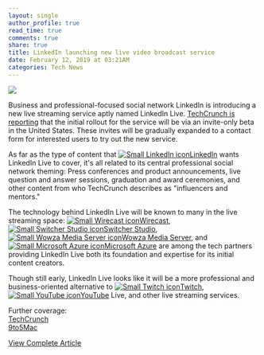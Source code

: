 ```yaml
---
layout: single
author_profile: true
read_time: true
comments: true
share: true
title: LinkedIn launching new live video broadcast service 
date: February 12, 2019 at 03:21AM
categories: Tech News
---
```

<img class="align-center" src="%20http://d2.alternativeto.net/dist/icons/linkedin_96261.png?width=36&amp;height=36&amp;mode=crop&amp;upscale=false">
<p><p>Business and professional-focused social network LinkedIn is introducing a new live streaming service aptly named LinkedIn Live. <a href="https://techcrunch.com/2019/02/11/linkedin-debuts-linkedin-live-a-new-live-video-broadcast-service/" rel="nofollow">TechCrunch is reporting</a> that the initial rollout for the service will be via an invite-only beta in the United States. These invites will be gradually expanded to a contact form for interested users to try out the new service.</p>
<p>As far as the type of content that <a href='//alternativeto.net/software/linkedin/'><img alt='Small LinkedIn icon' class='mini-app-icon' src='//d2.alternativeto.net/dist/icons/linkedin_96261.png?width=36&height=36&mode=crop&upscale=false' />LinkedIn</a> wants LinkedIn Live to cover, it's all related to its central professional social network theming: Press conferences and product announcements, live question and answer sessions, graduation and award ceremonies, and other content from who TechCrunch describes as &quot;influencers and mentors.&quot;</p>
<p>The technology behind LinkedIn Live will be known to many in the live streaming space: <a href='//alternativeto.net/software/wirecast/'><img alt='Small Wirecast icon' class='mini-app-icon' src='//d2.alternativeto.net/dist/icons/wirecast_81090.png?width=36&height=36&mode=crop&upscale=false' />Wirecast</a>, <a href='//alternativeto.net/software/switcher-studio/'><img alt='Small Switcher Studio icon' class='mini-app-icon' src='//d2.alternativeto.net/dist/icons/switcher-studio_85881.jpg?width=36&height=36&mode=crop&upscale=false' />Switcher Studio</a>, <a href='//alternativeto.net/software/wowza-media-server-pro/'><img alt='Small Wowza Media Server icon' class='mini-app-icon' src='//d2.alternativeto.net/dist/icons/wowza-media-server-pro_40880.png?width=36&height=36&mode=crop&upscale=false' />Wowza Media Server</a>, and <a href='//alternativeto.net/software/microsoft-azure/'><img alt='Small Microsoft Azure icon' class='mini-app-icon' src='//d2.alternativeto.net/dist/icons/microsoft-azure_107891.webp?format=png&width=36&height=36&mode=crop&upscale=false' />Microsoft Azure</a> are among the tech partners providing LinkedIn Live both its foundation and expertise for its initial content creators.</p>
<p>Though still early, LinkedIn Live looks like it will be a more professional and business-oriented alternative to <a href='//alternativeto.net/software/twitch/'><img alt='Small Twitch icon' class='mini-app-icon' src='//d2.alternativeto.net/dist/icons/twitch_40366.png?width=36&height=36&mode=crop&upscale=false' />Twitch</a>, <a href='//alternativeto.net/software/youtube/'><img alt='Small YouTube icon' class='mini-app-icon' src='//d2.alternativeto.net/dist/icons/youtube_115696.png?width=36&height=36&mode=crop&upscale=false' />YouTube</a> Live, and other live streaming services.</p>
<p>Further coverage:<br />
<a href="https://techcrunch.com/2019/02/11/linkedin-debuts-linkedin-live-a-new-live-video-broadcast-service/" rel="nofollow">TechCrunch</a><br />
<a href="https://9to5mac.com/2019/02/11/linkedin-has-a-new-way-for-professionals-to-connect-with-live-video-broadcasts-for-conference-and-announcements/" rel="nofollow">9to5Mac</a></p>
</p>
<a class="btn btn--info" href="https://alternativeto.net/news/2019/2/linkedin-launching-new-live-video-broadcast-service">View Complete Article</a>